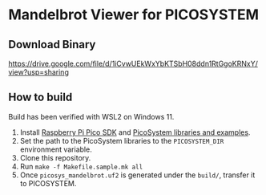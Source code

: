 # Mandelbrot Viewer for PICOSYSTEM

## Download Binary

https://drive.google.com/file/d/1iCvwUEkWxYbKTSbH08ddn1RtGgoKRNxY/view?usp=sharing

## How to build

Build has been verified with WSL2 on Windows 11.

1. Install [Raspberry Pi Pico SDK](https://github.com/raspberrypi/pico-sdk) and [PicoSystem libraries and examples](https://github.com/pimoroni/picosystem).
2. Set the path to the PicoSystem libraries to the `PICOSYSTEM_DIR` environment variable.
3. Clone this repository.
4. Run `make -f Makefile.sample.mk all`
5. Once `picosys_mandelbrot.uf2` is generated under the `build/`, transfer it to PICOSYSTEM.

